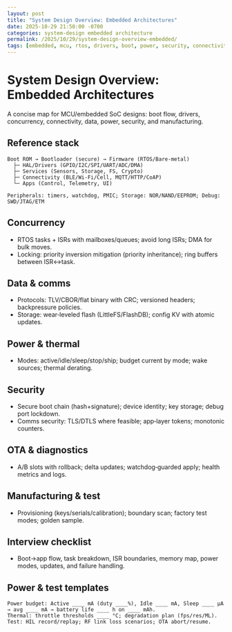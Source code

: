 ```yaml
---
layout: post
title: "System Design Overview: Embedded Architectures"
date: 2025-10-29 21:50:00 -0700
categories: system-design embedded architecture
permalink: /2025/10/29/system-design-overview-embedded/
tags: [embedded, mcu, rtos, drivers, boot, power, security, connectivity]
---
```


# System Design Overview: Embedded Architectures

A concise map for MCU/embedded SoC designs: boot flow, drivers, concurrency, connectivity, data, power, security, and manufacturing.

## Reference stack

```
Boot ROM → Bootloader (secure) → Firmware (RTOS/Bare‑metal)
  ├─ HAL/Drivers (GPIO/I2C/SPI/UART/ADC/DMA)
  ├─ Services (Sensors, Storage, FS, Crypto)
  ├─ Connectivity (BLE/Wi‑Fi/Cell, MQTT/HTTP/CoAP)
  └─ Apps (Control, Telemetry, UI)

Peripherals: timers, watchdog, PMIC; Storage: NOR/NAND/EEPROM; Debug: SWD/JTAG/ETM
```

## Concurrency

- RTOS tasks + ISRs with mailboxes/queues; avoid long ISRs; DMA for bulk moves.
- Locking: priority inversion mitigation (priority inheritance); ring buffers between ISR↔task.

## Data & comms

- Protocols: TLV/CBOR/flat binary with CRC; versioned headers; backpressure policies.
- Storage: wear‑leveled flash (LittleFS/FlashDB); config KV with atomic updates.

## Power & thermal

- Modes: active/idle/sleep/stop/ship; budget current by mode; wake sources; thermal derating.

## Security

- Secure boot chain (hash+signature); device identity; key storage; debug port lockdown.
- Comms security: TLS/DTLS where feasible; app‑layer tokens; monotonic counters.

## OTA & diagnostics

- A/B slots with rollback; delta updates; watchdog‑guarded apply; health metrics and logs.

## Manufacturing & test

- Provisioning (keys/serials/calibration); boundary scan; factory test modes; golden sample.

## Interview checklist

- Boot→app flow, task breakdown, ISR boundaries, memory map, power modes, updates, and failure handling.

## Power & test templates

```text
Power budget: Active ____ mA (duty ____%), Idle ____ mA, Sleep ____ µA → avg ____ mA → battery life ____ h on ____ mAh.
Thermal: throttle thresholds ____ °C; degradation plan (fps/res/ML).
Test: HIL record/replay; RF link loss scenarios; OTA abort/resume.
```
